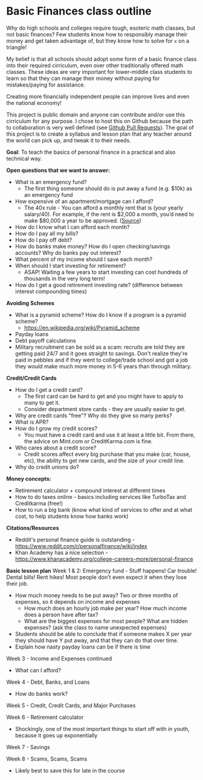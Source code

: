 # Basic Finances class outline

Why do high schools and colleges require tough, esoteric math classes, but not basic finances? Few students know how to responsibly manage their money and get taken advantage of, but they know how to solve for `x` on a triangle! 

My belief is that all schools should adopt some form of a basic finance class into their required cirriculum, even over other traditionally offered math classes. These ideas are very important for lower-middle class students to learn so that they can manage their money without paying for mistakes/paying for assistance. 

Creating more financially independent people can improve lives and even the national economy!

This project is public domain and anyone can contribute and/or use this cirriculum for any purpose. I chose to host this on Github because the path to collaboration is very well defined (see [Github Pull Requests](https://help.github.com/articles/creating-a-pull-request/)). The goal of this project is to create a syllabus and lesson plan that any teacher around the world can pick up, and tweak it to their needs. 

**Goal**: To teach the basics of personal finance in a practical and also technical way. 

**Open questions that we want to answer:**
* What is an emergency fund?
  * The first thing someone should do is put away a fund (e.g. $10k) as an emergency fund 
* How expensive of an apartment/mortgage can I afford? 
  * The 40x rule - You can afford a monthly rent that is (your yearly salary/40). For example, if the rent is $2,000 a month, you’d need to make $80,000 a year to be approved. ([Source](https://lifehacker.com/figure-out-how-much-rent-you-can-afford-with-the-40x-ru-1725085955))
* How do I know what I can afford each month?
* How do I pay all my bills?
* How do I pay off debt? 
* How do banks make money? How do I open checking/savings accounts? Why do banks pay out interest?
* What percent of my income should I save each month?
* When should I start investing for retirement? 
  * ASAP! Waiting a few years to start investing can cost hundreds of thousands in the very long term!
* How do I get a good retirement investing rate? (difference between interest compounding times)

**Avoiding Schemes**
* What is a pyramid scheme? How do I know if a program is a pyramid scheme? 
  * https://en.wikipedia.org/wiki/Pyramid_scheme
* Payday loans
* Debt payoff calculations
* Military recruitment can be sold as a scam: recruits are told they are getting paid 24/7 and it goes straight to savings. Don't realize they're paid in pebbles and if they went to college/trade school and got a job they would make much more money in 5-6 years than through military. 

**Credit/Credit Cards**
* How do I get a credit card?
  * The first card can be hard to get and you might have to apply to many to get it.
  * Consider department store cards - they are usually easier to get. 
* Why are credit cards "free"? Why do they give so many perks? 
* What is APR? 
* How do I grow my credit scores? 
  * You must have a credit card and use it at least a little bit. From there, the advice on Mint.com or CreditKarma.com is fine. 
* Who cares about a credit score?
  * Credit scores affect every big purchase that you make (car, house, etc), the ability to get new cards, and the size of your credit line. 
* Why do credit unions do? 

**Money concepts:**
* Retirement calculator + compound interest at different times
* How to do taxes online - basics including services like TurboTax and Creditkarma (free!)
* How to run a big bank (know what kind of services to offer and at what cost, to help students know how banks work)

**Citations/Resources**
* Reddit's personal finance guide is outstanding - https://www.reddit.com/r/personalfinance/wiki/index
* Khan Academy has a nice selection - https://www.khanacademy.org/college-careers-more/personal-finance



**Basic lesson plan**
Week 1 & 2: Emergency fund - Stuff happens! Car trouble! Dental bills! Rent hikes! Most people don't even expect it when they lose their job. 
* How much money needs to be put away? Two or three months of expenses, so it depends on income and expenses
  * How much does an hourly job make per year? How much income does a person have after tax?
  * What are the biggest expenses for most people? What are hidden expenses? (ask the class to name unexpected expenses)
* Students should be able to conclude that if someone makes X per year they should have Y put away, and that they can do that over time. 
* Explain how nasty payday loans can be if there is time

Week 3 - Income and Expenses continued
* What can I afford? 

Week 4 - Debt, Banks, and Loans
* How do banks work?

Week 5 - Credit, Credit Cards, and Major Purchases

Week 6 - Retirement calculator
* Shockingly, one of the most important things to start off with in youth, because it goes up exponentially

Week 7 - Savings

Week 8 - Scams, Scams, Scams
* Likely best to save this for late in the course
